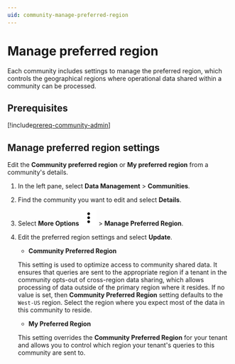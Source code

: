 ```yaml
---
uid: community-manage-preferred-region
---
```


# Manage preferred region

Each community includes settings to manage the preferred region, which controls the geographical regions where operational data shared within a community can be processed. 

## Prerequisites

[!include[prereq-community-admin](includes/prereq-community-admin.md)]

## Manage preferred region settings

Edit the **Community preferred region** or **My preferred region** from a community's details.

1. In the left pane, select **Data Management** > **Communities**.

1. Find the community you want to edit and select **Details**.

1. Select **More Options** ![More Options](../_icons/default/dots-vertical.svg) > **Manage Preferred Region**.

1. Edit the preferred region settings and select **Update**.

   - **Community Preferred Region**

   	This setting is used to optimize access to community shared data. It ensures that queries are sent to the appropriate region if a tenant in the community opts-out of cross-region data sharing, which allows processing of data outside of the primary region where it resides. If no value is set, then **Community Preferred Region** setting defaults to the `West-US` region. Select the region where you expect most of the data in this community to reside. 

   - **My Preferred Region**

   	This setting overrides the **Community Preferred Region** for your tenant and allows you to control which region your tenant's queries to this community are sent to.
